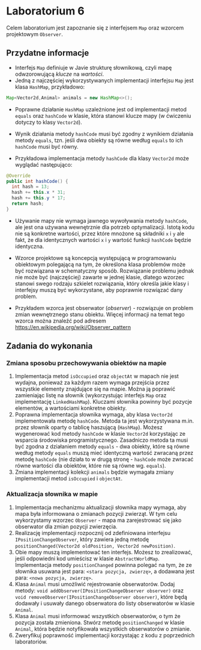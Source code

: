 # Laboratorium 6

Celem laboratorium jest zapoznanie się z interfejsem `Map` oraz wzorcem projektowym `Observer`.

## Przydatne informacje

* Interfejs `Map` definiuje w Javie strukturę słownikową, czyli mapę odwzorowującą *klucze* na *wartości*.
* Jedną z najczęściej wykorzystywanych implementacji interfejsu `Map` jest klasa `HashMap`, przykładowo:

```java
Map<Vector2d,Animal> animals = new HashMap<>();
```

* Poprawne działanie `HashMap` uzależnione jest od implementacji metod `equals` oraz `hashCode` w klasie, która stanowi
  klucze mapy (w ćwiczeniu dotyczy to klasy `Vector2d`).

* Wynik działania metody `hashCode` musi być zgodny z wynikiem działania metody `equals`, tzn. jeśli dwa obiekty są
  równe według `equals` to ich `hashCode` musi być równy.

* Przykładowa implementacja metody `hashCode` dla klasy `Vector2d` może wyglądać następująco:

```java
@Override
public int hashCode() {
  int hash = 13;
  hash += this.x * 31;
  hash += this.y * 17;
  return hash;
}
```

* Używanie mapy nie wymaga jawnego wywoływania metody `hashCode`, ale jest ona używana wewnętrznie dla potrzeb optymalizacji.
  Istotą kodu nie są konkretne wartości, przez które mnożone są składniki `x` i `y` ale fakt, że dla identycznych wartości
  `x` i `y` wartość funkcji `hashCode` będzie identyczna.

* Wzorce projektowe są koncepcją występującą w programowaniu obiektowym polegającą na tym, że określona klasa problemów
  może być rozwiązana w schematyczny sposób. Rozwiązanie problemu jednak nie może być (najczęściej) zawarte w jednej
  klasie, dlatego wzorzec stanowi swego rodzaju szkielet rozwiązania, który określa jakie klasy i interfejsy muszą być
  wykorzystane, aby poprawnie rozwiązać dany problem.

* Przykładem wzorca jest obserwator (*observer*) - rozwiązuje on problem zmian wewnętrznego stanu obiektu.
  Więcej informacji na temat tego wzorca można znaleźć pod adresem https://en.wikipedia.org/wiki/Observer_pattern

## Zadania do wykonania

### Zmiana sposobu przechowywania obiektów na mapie

1. Implementacja metod `isOccupied` oraz `objectAt` w mapach nie jest wydajna, ponieważ za każdym razem wymaga przejścia
   przez wszystkie elementy znajdujące się na mapie. Można ją poprawić zamieniając listę na słownik (wykorzystując 
   interfejs `Map` oraz implementację `LinkedHashMap`).  Kluczami słownika powinny być pozycje elementów, a wartościami konkretne obiekty.
6. Poprawna implementacja słownika wymaga, aby klasa `Vector2d` implementowała metodę `hashCode`. Metoda ta jest
   wykorzystywana m.in. przez słownik oparty o tablicę haszującą (`HashMap`). Możesz wygenerować kod metody `hashCode` w
   klasie `Vector2d` korzystając ze
   wsparcia środowiska programistycznego. Zasadniczo metoda ta musi być zgodna z działaniem metody `equals` - dwa
   obiekty, które są równe według metody `equals` muszą mieć identyczną wartość zwracaną przez metodę `hashCode`
   (nie działa to w drugą stronę - `hashCode` może zwracać równe wartości dla obiektów, które nie są równe wg. `equals`).
8. Zmiana implementacji kolekcji `animals` będzie wymagała zmiany implementacji metod `isOccupied` i `objectAt`.

### Aktualizacja słownika w mapie

1. Implementacja mechanizmu aktualizacji słownika mapy wymaga, aby mapa była informowana o zmianach pozycji zwierząt.
  W tym celu wykorzystamy wzorzec `Observer` - mapa ma zarejestrować się jako obserwator dla zmian pozycji zwierzęcia.
2. Realizację implementacji rozpocznij od zdefiniowana interfejsu `IPositionChangeObserver`, który zawiera jedną metodę
  `positionChanged(Vector2d oldPosition, Vector2d newPosition)`.
3. Obie mapy muszą implementować ten interfejs. Możesz to zrealizować, jeśli odpowiedni kod umieścisz w klasie
   `AbstractWorldMap`. Implementacja metody `positionChanged` powinna polegać na tym, że ze słownika usuwana jest para:
   `<stara pozycja, zwierzę>`, a dodawana jest para: `<nowa pozycja, zwierzę>`.
4. Klasa `Animal` musi umożliwić rejestrowanie obserwatorów. Dodaj metody: `void addObserver(IPositionChangeObserver
    observer)` oraz `void removeObserver(IPositionChangeObserver observer)`, które będą dodawały i usuwały danego
    obserwatora do listy obserwatorów w klasie `Animal`.
5. Klasa `Animal` musi informować wszystkich obserwatorów, o tym że pozycja została zmieniona. Stwórz metodę
    `positionChanged` w klasie `Animal`, która będzie notyfikowała wszystkich obserwatorów o zmianie.
6. Zweryfikuj poprawność implementacji korzystając z kodu z poprzednich laboratoriów.
